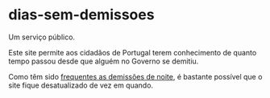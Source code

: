 # dias-sem-demissoes
Um serviço público.

Este site permite aos cidadãos de Portugal terem conhecimento de quanto tempo passou desde que alguém no Governo se demitiu.

Como têm sido 
[frequentes as demissões de noite](https://cnnportugal.iol.pt/demissao/pedro-nuno-santos-demite-se/as-demissoes-no-governo-parecem-ter-hora-marcada-a-maioria-acontece-pela-noite-dentro/20221230/63adeb810cf27230dc202add),
é bastante possível que o site fique desatualizado de vez em quando.
